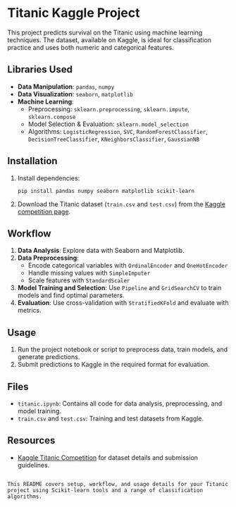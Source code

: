 # Titanic Kaggle Project

This project predicts survival on the Titanic using machine learning techniques. The dataset, available on Kaggle, is ideal for classification practice and uses both numeric and categorical features.

## Libraries Used
- **Data Manipulation**: `pandas`, `numpy`
- **Data Visualization**: `seaborn`, `matplotlib`
- **Machine Learning**: 
  - Preprocessing: `sklearn.preprocessing`, `sklearn.impute`, `sklearn.compose`
  - Model Selection & Evaluation: `sklearn.model_selection`
  - Algorithms: `LogisticRegression`, `SVC`, `RandomForestClassifier`, `DecisionTreeClassifier`, `KNeighborsClassifier`, `GaussianNB`

## Installation

1. Install dependencies:
   ```
   pip install pandas numpy seaborn matplotlib scikit-learn
   ```

2. Download the Titanic dataset (`train.csv` and `test.csv`) from the [Kaggle competition page](https://www.kaggle.com/c/titanic).

## Workflow

1. **Data Analysis**: Explore data with Seaborn and Matplotlib.
2. **Data Preprocessing**:
   - Encode categorical variables with `OrdinalEncoder` and `OneHotEncoder`
   - Handle missing values with `SimpleImputer`
   - Scale features with `StandardScaler`
3. **Model Training and Selection**: Use `Pipeline` and `GridSearchCV` to train models and find optimal parameters.
4. **Evaluation**: Use cross-validation with `StratifiedKFold` and evaluate with metrics.

## Usage

1. Run the project notebook or script to preprocess data, train models, and generate predictions.
2. Submit predictions to Kaggle in the required format for evaluation.

## Files

- `titanic.ipynb`: Contains all code for data analysis, preprocessing, and model training.
- `train.csv` and `test.csv`: Training and test datasets from Kaggle.

## Resources
- [Kaggle Titanic Competition](https://www.kaggle.com/c/titanic) for dataset details and submission guidelines.

```

This README covers setup, workflow, and usage details for your Titanic project using Scikit-learn tools and a range of classification algorithms.
